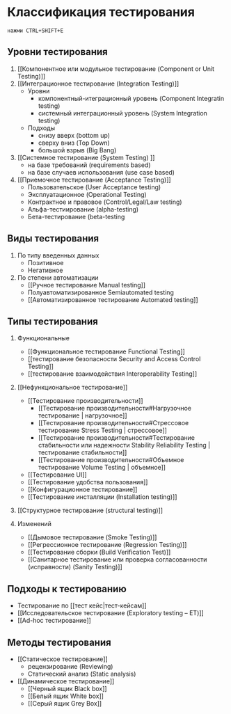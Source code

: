# Классификация тестирования

`нажми CTRL+SHIFT+E`

## Уровни тестирования
1. [[Компонентное или модульное тестирование (Component or Unit Testing)]] 
2. [[Интеграционное тестирование (Integration Testing)]]
	- Уровни
		- компонентный-итеграционный уровень (Component Integratin testing)
		- системный интеграционный уровень (System Integration testing)
	- Подходы
		- снизу вверх (bottom up)
		- сверху вниз (Top Down)
		- большой взрыв (Big Bang)
3. [[Системное тестирование (System Testing) ]]
	- на базе требований (requirements based)
	- на базе случаев использования (use case based)
4. [[Приемочное тестирование (Acceptance Testing)]]
	- Пользовательское (User Acceptance testing)
	- Эксплуатационное (Operational Testing)
	- Контрактное и правовое (Control/Legal/Law testing)
	- Альфа-тестиирование (alpha-testing)
	- Бета-тестирование (beta-testing



## Виды тестирования
1. По типу введенных данных
	- Позитивное
	- Негативное
2. По степени автоматизации
	- [[Ручное тестирование Manual testing]]
	- Полуавтоматизированное Semiautomated testing
	- [[Автоматизированное тестирование Automated testing]]


## Типы тестирования
1. Функциональные
	- [[Функциональное тестирование Functional Testing]]
	- [[тестирование безопасности Security and Access Control Testing]]
	- [[тестирование взаимодействия Interoperability Testing]]

2. [[Нефункциональное тестирование]]
	- [[Тестирование производительности]]
		- [[Тестирование производительности#Нагрузочное тестирование | нагрузочное]]
		- [[Тестирование производительности#Стрессовое тестирование Stress Testing | стрессовое]]
		- [[Тестирование производительности#Тестирование стабильности или надежности Stability Reliability Testing | тестирование стабильности]]
		- [[Тестирование производительности#Объемное тестирование Volume Testing | объемное]]
	- [[Тестирование UI]]
	- [[Тестирование удобства пользования]]
	- [[Конфигурационное тестирование]]
	- [[Тестирование инсталляции (Installation testing)]]

3. [[Структурное тестирование (structural testing)]]

4. Изменений
	- [[Дымовое тестирование (Smoke Testing)]]
	- [[Регрессионное тестирование (Regression Testing)]]
	- [[Тестирование сборки (Build Verification Test)]]
	- [[Санитарное тестирование или проверка согласованности (исправности) (Sanity Testing)]]

## Подходы к тестированию
- Тестирование по [[тест кейс|тест-кейсам]]
- [[Исследовательское тестирование (Exploratory testing – ET)]]
- [[Ad-hoc тестирование]]

## Методы тестирования
- [[Статическое тестирование]]
	- рецензирование (Reviewing)
	- Статический анализ (Static analysis)
- [[Динамическое тестирование]]
	- [[Черный ящик Black box]]
	- [[Белый ящик White box]]
	- [[Серый ящик Grey Box]]




